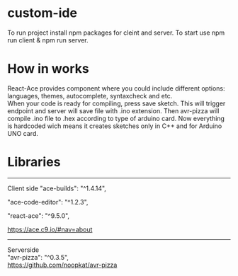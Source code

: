 # custom-ide  
To run project install npm packages for cleint and server.
To start use npm run client & npm run server.  
# How in works  
React-Ace provides <AceEditor> component where you could include different options: languages, themes, autocomplete, syntaxcheck and etc.  
When your code is ready for compiling, press save sketch. This will trigger endpoint and server will save file with .ino extension. Then avr-pizza will compile .ino file to .hex according to type of arduino card.
Now everything is hardcoded wich means it creates sketches only in C++ and for Arduino UNO card.  


# Libraries  
---  
Client side
"ace-builds": "^1.4.14",  

"ace-code-editor": "^1.2.3",  

"react-ace": "^9.5.0",  

https://ace.c9.io/#nav=about  
  
---  
Serverside  
"avr-pizza": "^0.3.5",  
https://github.com/noopkat/avr-pizza